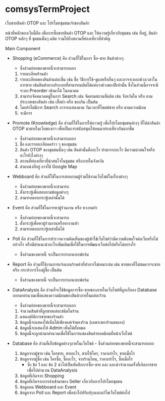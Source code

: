 ﻿# comsysTermProject
เว็บขายสินค้า OTOP และ โปรโมทชุมชนเจ้าของสินค้า

หน้าที่หลักของเว็บนี้คือ เพื่อการซื้อขายสินค้า OTOP และ ให้ความรู้เกี่ยวกับชุมชน เช่น ที่อยู่, สินค้า OTOP หลักๆ ที่ ชุมชนนั้นๆ ผลิต รวมไปถึงสถานที่ท่องเที่ยวที่สำคัญ

Main Component
- Shopping (eCommerce) คือ ส่วนที่ใช้ในการ ซื้อ-ขาย สินค้าต่างๆ
	- ซึ่งส่วนย่อยของพาทนี้จะสามารถบอก 
	1. รายละเอียดร้านค้า
	2. รายละเอียดของสินค้าแต่ละชิ้น เช่น ชื่อ วิธีการใช้-ดูแลหรืออื่นๆ และอาจจะบอกช่วงเวลาในการขาย เช่นสินค้าบางประเภทที่สามารถผลิตได้แค่บางช่วงของปีเท่านั้น	    ซึ่งในส่วนนี้อาจจะมีระบบ Preorder เข้ามาได้ ในอนาคต
	3. สามารถจัดหมวดหมู่ในการ Search เช่น จัดตามสถานที่ผลิต เช่น จังหวัดใด หรือ ตามประเภทของสินค้า เช่น เสื้อผ้า หรือ ของกิน เป็นต้น
	4. โดยถ้าไม่มีการ Search อาจจะแสดงตาม วันเวลาที่โพสต์ขาย หรือ ตามความนิยม
	5. จะมีการ
- Promote (Knowledge) คือ ส่วนที่ใช้ในการให้ความรู้ เพื่อโปรโมทชุมชนต่างๆ ที่ได้นำสินค้า OTOP มาขายในเว็บของเรา เพื่อเป็นการสนับสนุนให้คนมาท่องเที่ยวกันมากขึ้น
	- ซึ่งส่วนย่อยของพาทนี้จะสามารถบอก
	1. ชื่อ และรายละเอียดคร่าว ๆ ของชุมชน
	2. สินค้า OTOP ของชุมชนนั้นๆ เช่น สินค้านั้นคืออะไร ทำมาจากอะไร มีความน่าสนใจหรืออะไรยังไงต่างๆ
	3. สถานที่ท่องเที่ยวที่น่าสนใจในชุมชน หรือภายในจังหวัด
	4. ตำแหน่งที่อยู่ อาจใช้ Google Map
- Webboard คือ ส่วนที่ใช้ในการสอบถามผู้ร่วมใช้งานเว็บไซต์ในเรื่องต่างๆ
	- ซึ่งส่วนย่อยของพาทนี้จะสามารถ
	1. ตั้งกระทู้เพื่อสอบถามข้อมูลต่างๆ
	2. สามารถตอบกระทู้เหล่านั้นได้
- Event คือ ส่วนที่ใช้ในการหาผู้ร่วมงาน หรือ หางานทำ
	- ซึ่งส่วนย่อยของพาทนี้จะสามารถ
	1. ตั้งกระทู้เพื่อหาผู้ร่วมงานหรือหางานทำ
	2. สามารถตอบกระทู้เหล่านั้นได้
- Poll คือ ส่วนที่ใช้ในการสำรวจความคิดเห็นของผู้เข้าใช้เว็บไซต์ว่ามีความพึงพอใจต่อเว็บหรือไม่อย่างไร หรือมีคำแนะนำอะไรเพิ่มเติมเพื่อใช้ในการพัฒนาเว็บต่อไปหรือไม่อย่างไร
	- ซึ่งส่วนของพาทนี้ จะเป็นการกรอกแบบฟอร์ม
- Report คือ ส่วนที่ใช้งานการแจ้งแบนร้านค้าที่ทำการไม่เหมาะสม เช่น ขายของที่ไม่สมควรจะขาย หรือ กระทำการโกงผู้ซื้อ เป็นต้น
	- ซึ่งส่วนของพาทนี้ จะเป็นการกรอกแบบฟอร์ม
- DataAnalysis คือ ส่วนที่จะใช้ข้อมูลการซื้อ-ขายของภายในเว็บไซต์ที่ถูกเก็บลง Database ออกมาคำนวณเพื่อแสดงความนิยมของสินค้าภายในแต่ละร้าน
	- ซึ่งส่วนย่อยของพาทนี้จะสามารถบอก
	1. จำนวนสินค้าที่ถูกขายแต่ละชนิดในร้าน
	2. แสดงสถิติการขายของร้านค้า
	3. ข้อมูลนี้จะแสดงให้เห็นได้เพียงแค่เจ้าของร้าน (เฉพาะของร้านตนเอง)
	4. ข้อมูลนี้จะแสดงให้ Admin เห็นได้ทั้งหมด
	5. ข้อมูลนี้จะถูกนำมาคำนวนเพื่อใช้ในการแสดงสินค้ายอดนิยมที่หน้าเว็บไซต์
	
	
- Database คือ ส่วนที่เก็บข้อมูลต่างๆภายในเว็บไซต์
		- ซึ่งส่วนย่อยของพาทนี้จะสามารถบอก
	1. ข้อมูลจากผู้ขาย เช่น ใครขาย, ขายอะไร, ขายให้ใคร, ราคาเท่าไร, ขายเมื่อไร
	2. ข้อมูลจากผู้ซื้อ เช่น ใครซื้อ, ซื้ออะไร, จากร้านไหน, ราคาเท่าไร, ซื้อเมื่อไร
		- ซึ่ง ข้อ 1 และ ข้อ 2 นำไปเป็นบันทึกการซื้อ-ขาย และ และนำจำนวนครั้งที่เกิดการขายเพื่อไปคำนวณ DataAnalysis
	3. ข้อมูลที่เกิดจาก Shopping
	4. ข้อมูลที่เกิดจากการส่งเข้ามาของ Seller เกี่ยวกับการโปรโมทชุมชน
	5. ข้อมูลบน Webboard และ Event
	6. ข้อมูลจาก Poll และ Report เพื่อนำไปปรับปรุงและแก้ไขเว็บไซต์ต่อไป
